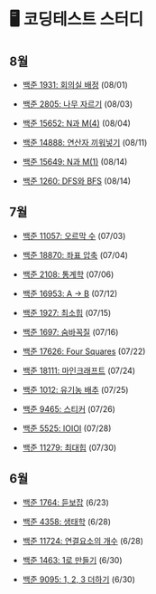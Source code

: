 # 🖥️ 코딩테스트 스터디

## 8월

- [백준 1931: 회의실 배정](https://www.acmicpc.net/problem/1931) (08/01)

- [백준 2805: 나무 자르기](https://www.acmicpc.net/problem/2805) (08/03)

- [백준 15652: N과 M(4)](https://www.acmicpc.net/problem/15652) (08/04)

- [백준 14888: 연산자 끼워넣기](https://www.acmicpc.net/problem/14888) (08/11)

- [백준 15649: N과 M(1)](https://www.acmicpc.net/problem/15649) (08/14)

- [백준 1260: DFS와 BFS](https://www.acmicpc.net/problem/1260) (08/14)

## 7월

- [백준 11057: 오르막 수](https://www.acmicpc.net/problem/11057) (07/03)

- [백준 18870: 좌표 압축](https://www.acmicpc.net/problem/18870) (07/04)

- [백준 2108: 통계학](https://www.acmicpc.net/problem/2180) (07/06)

- [백준 16953: A -> B](https://www.acmicpc.net/problem/16953) (07/12)

- [백준 1927: 최소힙](https://www.acmicpc.net/problem/1927) (07/15)

- [백준 1697: 숨바꼭질](https://www.acmicpc.net/problem/1927) (07/16)

- [백준 17626: Four Squares](https://www.acmicpc.net/problem/17626) (07/22)

- [백준 18111: 마인크래프트](https://www.acmicpc.net/problem/18111) (07/24)

- [백준 1012: 유기농 배추](https://www.acmicpc.net/problem/1012) (07/25)

- [백준 9465: 스티커](https://www.acmicpc.net/problem/9465) (07/26)

- [백준 5525: IOIOI](https://www.acmicpc.net/problem/5525) (07/28)

- [백준 11279: 최대힙](https://www.acmicpc.net/problem/11279) (07/30)

## 6월

- [백준 1764: 듣보잡](https://www.acmicpc.net/problem/1764) (6/23)

- [백준 4358: 생태학](https://www.acmicpc.net/problem/4358) (6/28)

- [백준 11724: 연결요소의 개수](https://www.acmicpc.net/problem/11724) (6/28)

- [백준 1463: 1로 만들기](https://www.acmicpc.net/problem/1463) (6/30)

- [백준 9095: 1, 2, 3 더하기](https://www.acmicpc.net/problem/9095) (6/30)

